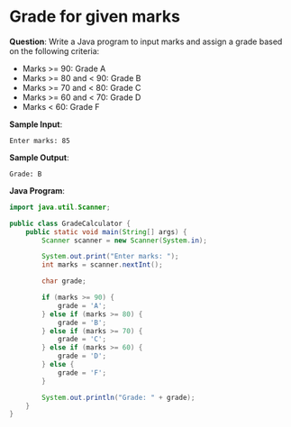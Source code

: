 # Grade for given marks

**Question**: Write a Java program to input marks and assign a grade based on the following criteria:
- Marks >= 90: Grade A
- Marks >= 80 and < 90: Grade B
- Marks >= 70 and < 80: Grade C
- Marks >= 60 and < 70: Grade D
- Marks < 60: Grade F

**Sample Input**:
```
Enter marks: 85
```

**Sample Output**:
```
Grade: B
```

**Java Program**:
```java
import java.util.Scanner;

public class GradeCalculator {
    public static void main(String[] args) {
        Scanner scanner = new Scanner(System.in);

        System.out.print("Enter marks: ");
        int marks = scanner.nextInt();

        char grade;

        if (marks >= 90) {
            grade = 'A';
        } else if (marks >= 80) {
            grade = 'B';
        } else if (marks >= 70) {
            grade = 'C';
        } else if (marks >= 60) {
            grade = 'D';
        } else {
            grade = 'F';
        }

        System.out.println("Grade: " + grade);
    }
}
```
